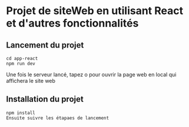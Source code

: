 # Projet de siteWeb en utilisant React et d'autres fonctionnalités 


## Lancement du projet

    cd app-react
    npm run dev

Une fois le serveur lancé, tapez o pour ouvrir la page web en local qui affichera le site web

## Installation du projet

    npm install
    Ensuite suivre les étapaes de lancement 